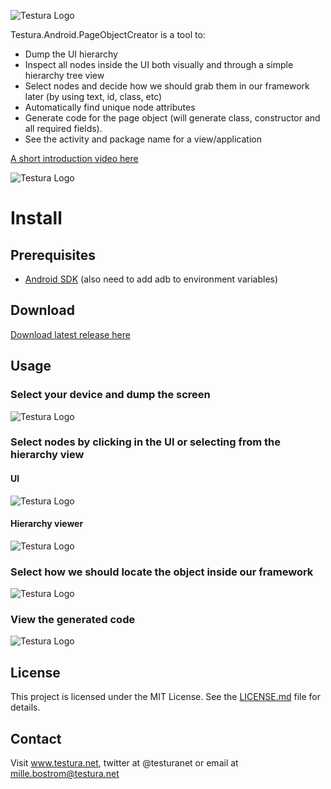 ![Testura Logo](http://testura.net/Content/Images/logo2.png)

Testura.Android.PageObjectCreator is a tool to: 

- Dump the UI hierarchy
- Inspect all nodes inside the UI both visually and through a simple hierarchy tree view 
- Select nodes and decide how we should grab them in our framework later (by using text, id, class, etc) 
- Automatically find unique node attributes
- Generate code for the page object (will generate class, constructor and all required fields). 
- See the activity and package name for a view/application

[A short introduction video here](https://www.youtube.com/watch?v=K3zxPAqrTOA)

![Testura Logo](http://www.testura.net/Content/Images/PageObject/Testura3.Png)



# Install

## Prerequisites

- [Android SDK](https://developer.android.com/studio/index.html) (also need to add adb to environment variables)


## Download

[Download latest release here](https://github.com/Testura/Testura.Android.PageObjectCreator/releases)

## Usage

### Select your device and dump the screen 

![Testura Logo](http://www.testura.net/Content/Images/PageObject/DumpGif.gif)


### Select nodes by clicking in the UI or selecting from the hierarchy view 

#### UI 
![Testura Logo](http://www.testura.net/Content/Images/PageObject/SelectGif.gif)

#### Hierarchy viewer

![Testura Logo](http://www.testura.net/Content/Images/PageObject/HierarchyGif2.gif)

### Select how we should locate the object inside our framework 

![Testura Logo](http://www.testura.net/Content/Images/PageObject/WithGif2.gif)

### View the generated code 

![Testura Logo](http://www.testura.net/Content/Images/PageObject/CodeGif.gif)

## License

This project is licensed under the MIT License. See the [LICENSE.md](LICENSE.md) file for details.

## Contact

Visit <a href="http://www.testura.net">www.testura.net</a>, twitter at @testuranet or email at mille.bostrom@testura.net

